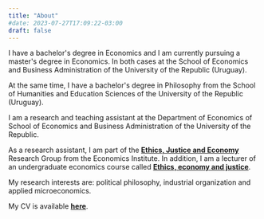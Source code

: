 ```yaml
---
title: "About"
#date: 2023-07-27T17:09:22-03:00
draft: false
---
```


I have a bachelor's degree in Economics and I am currently pursuing a master's degree in Economics. In both cases at the School of Economics and Business Administration of the University of the Republic (Uruguay).

At the same time, I have a bachelor's degree in Philosophy from the School of Humanities and Education Sciences of the University of the Republic (Uruguay).

I am a research and teaching assistant at the Department of Economics of School of Economics and Business Administration of the University of the Republic.

As a research assistant, I am part of the [**Ethics, Justice and Economy**](https://iecon.fcea.udelar.edu.uy/en/grupos-de-investigacion/etica-justicia-y-economia.html) Research Group from the Economics Institute. In addition, I am a lecturer of an undergraduate economics course called [**Ethics, economy and justice**](https://www.fcea.udelar.edu.uy/images/micrositios/bedelia/fichas_UC/2023/PAR/S41_2023_02_%C3%89tica_Econom%C3%ADa_y_Justicia.pdf).

My research interests are: political philosophy, industrial organization and applied microeconomics.

My CV is available [**here**](https://www.dropbox.com/scl/fi/hhajsjwut1fn61sk2ax2k/CV-Eng.pdf?rlkey=7jh6z79jzd0z9eyv7ytxop6pu&dl=0).
